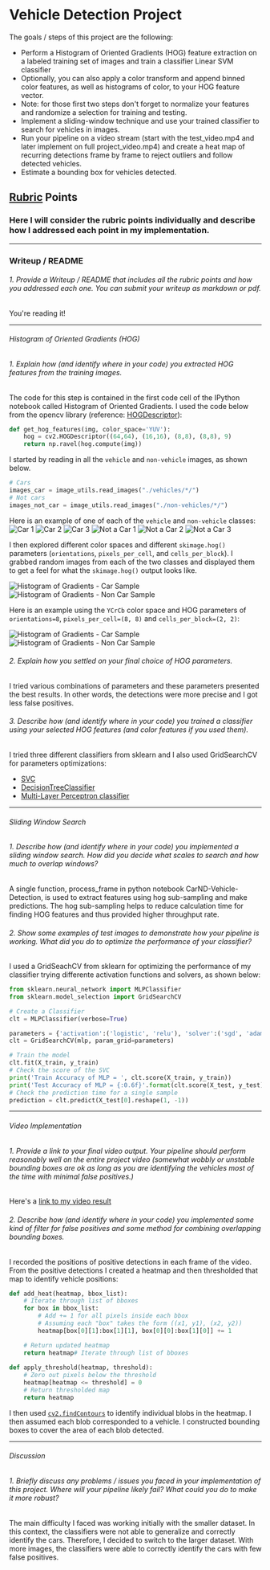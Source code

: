 # **Vehicle Detection Project**

The goals / steps of this project are the following:

* Perform a Histogram of Oriented Gradients (HOG) feature extraction on a labeled training set of images and train a classifier Linear SVM classifier
* Optionally, you can also apply a color transform and append binned color features, as well as histograms of color, to your HOG feature vector. 
* Note: for those first two steps don't forget to normalize your features and randomize a selection for training and testing.
* Implement a sliding-window technique and use your trained classifier to search for vehicles in images.
* Run your pipeline on a video stream (start with the test_video.mp4 and later implement on full project_video.mp4) and create a heat map of recurring detections frame by frame to reject outliers and follow detected vehicles.
* Estimate a bounding box for vehicles detected.

[//]: # (Image References)
[image_car_1]: ./report_images/vehicles_1.png
[image_car_2]: ./report_images/vehicles_2.png
[image_car_3]: ./report_images/vehicles_3.png
[image_not_car_1]: ./report_images/not_vehicles_1.png
[image_not_car_2]: ./report_images/not_vehicles_2.png
[image_not_car_3]: ./report_images/not_vehicles_3.png
[hog_image_car_1]: ./report_images/hog_car_normalized_yuv.png
[hog_image_not_car_1]: ./report_images/hog_not_car_normalized_yuv.png
[hog_image_car_1_ycrcb]: ./report_images/hog_car_normalized_ycrcb.png
[hog_image_not_car_1_ycrcb]: ./report_images/hog_not_car_normalized_ycrcb.png

[image1]: ./examples/car_not_car.png
[image2]: ./examples/HOG_example.jpg
[image3]: ./examples/sliding_windows.jpg
[image4]: ./examples/sliding_window.jpg
[image5]: ./examples/bboxes_and_heat.png
[image6]: ./examples/labels_map.png
[image7]: ./examples/output_bboxes.png
[video1]: ./project_video.mp4

## [Rubric](https://review.udacity.com/#!/rubrics/513/view) Points
### Here I will consider the rubric points individually and describe how I addressed each point in my implementation.  

---
### Writeup / README

###### 1. Provide a Writeup / README that includes all the rubric points and how you addressed each one. You can submit your writeup as markdown or pdf.

You're reading it!

---
###### Histogram of Oriented Gradients (HOG)

###### 1. Explain how (and identify where in your code) you extracted HOG features from the training images.

The code for this step is contained in the first code cell of the IPython notebook called Histogram of Oriented Gradients. I used the code below from the opencv library (reference: [HOGDescriptor](https://docs.opencv.org/2.4/modules/gpu/doc/object_detection.html)):

```python
def get_hog_features(img, color_space='YUV'):
	hog = cv2.HOGDescriptor((64,64), (16,16), (8,8), (8,8), 9)
	return np.ravel(hog.compute(img))
```

I started by reading in all the `vehicle` and `non-vehicle` images, as shown below. 

```python
# Cars
images_car = image_utils.read_images("./vehicles/*/")
# Not cars
images_not_car = image_utils.read_images("./non-vehicles/*/")
```

Here is an example of one of each of the `vehicle` and `non-vehicle` classes:
![Car 1][image_car_1]
![Car 2][image_car_2]
![Car 3][image_car_3]
![Not a Car 1][image_not_car_1]
![Not a Car 2][image_not_car_2]
![Not a Car 3][image_not_car_3]

I then explored different color spaces and different `skimage.hog()` parameters (`orientations`, `pixels_per_cell`, and `cells_per_block`).  I grabbed random images from each of the two classes and displayed them to get a feel for what the `skimage.hog()` output looks like.

![Histogram of Gradients - Car Sample][hog_image_car_1]
![Histogram of Gradients - Non Car Sample][hog_image_not_car_1]

Here is an example using the `YCrCb` color space and HOG parameters of `orientations=8`, `pixels_per_cell=(8, 8)` and `cells_per_block=(2, 2)`:

![Histogram of Gradients - Car Sample][hog_image_car_1_ycrcb]
![Histogram of Gradients - Non Car Sample][hog_image_not_car_1_ycrcb]

###### 2. Explain how you settled on your final choice of HOG parameters.

I tried various combinations of parameters and these parameters presented the best results. In other words, the detections were more precise and I got less false positives. 

###### 3. Describe how (and identify where in your code) you trained a classifier using your selected HOG features (and color features if you used them).

I tried three different classifiers from sklearn and I also used GridSearchCV for parameters optimizations:

- [SVC](http://scikit-learn.org/stable/modules/generated/sklearn.svm.SVC.html#sklearn.svm.SVC)
- [DecisionTreeClassifier](http://scikit-learn.org/stable/modules/generated/sklearn.tree.DecisionTreeClassifier.html#sklearn.tree.DecisionTreeClassifier)
- [Multi-Layer Perceptron classifier](http://scikit-learn.org/stable/modules/generated/sklearn.neural_network.MLPClassifier.html#sklearn.neural_network.MLPClassifier)

---
###### Sliding Window Search

###### 1. Describe how (and identify where in your code) you implemented a sliding window search.  How did you decide what scales to search and how much to overlap windows?

A single function, process_frame in python notebook CarND-Vehicle-Detection, is used to extract features using hog sub-sampling and make predictions. The hog sub-sampling helps to reduce calculation time for finding HOG features and thus provided higher throughput rate.

###### 2. Show some examples of test images to demonstrate how your pipeline is working. What did you do to optimize the performance of your classifier?

I used a GridSeachCV from sklearn for optimizing the performance of my classifier trying differente activation functions and solvers, as shown below:

```python
from sklearn.neural_network import MLPClassifier
from sklearn.model_selection import GridSearchCV

# Create a Classifier
clt = MLPClassifier(verbose=True)

parameters = {'activation':('logistic', 'relu'), 'solver':('sgd', 'adam')}
clt = GridSearchCV(mlp, param_grid=parameters)

# Train the model
clt.fit(X_train, y_train)
# Check the score of the SVC
print('Train Accuracy of MLP = ', clt.score(X_train, y_train))
print('Test Accuracy of MLP = {:0.6f}'.format(clt.score(X_test, y_test)))
# Check the prediction time for a single sample
prediction = clt.predict(X_test[0].reshape(1, -1))
```

---
###### Video Implementation

###### 1. Provide a link to your final video output. Your pipeline should perform reasonably well on the entire project video (somewhat wobbly or unstable bounding boxes are ok as long as you are identifying the vehicles most of the time with minimal false positives.)

Here's a [link to my video result](https://github.com/patriciapampanelli/CarND-Vehicle-Detection/blob/master/result.mp4)

###### 2. Describe how (and identify where in your code) you implemented some kind of filter for false positives and some method for combining overlapping bounding boxes.

I recorded the positions of positive detections in each frame of the video.  From the positive detections I created a heatmap and then thresholded that map to identify vehicle positions:

```python
def add_heat(heatmap, bbox_list):
    # Iterate through list of bboxes
    for box in bbox_list:
        # Add += 1 for all pixels inside each bbox
        # Assuming each "box" takes the form ((x1, y1), (x2, y2))
        heatmap[box[0][1]:box[1][1], box[0][0]:box[1][0]] += 1

    # Return updated heatmap
    return heatmap# Iterate through list of bboxes
    
def apply_threshold(heatmap, threshold):
    # Zero out pixels below the threshold
    heatmap[heatmap <= threshold] = 0
    # Return thresholded map
    return heatmap
```

I then used [`cv2.findContours`](https://docs.opencv.org/3.0-beta/doc/py_tutorials/py_imgproc/py_contours/py_contours_begin/py_contours_begin.html) to identify individual blobs in the heatmap. I then assumed each blob corresponded to a vehicle. I constructed bounding boxes to cover the area of each blob detected.  

---

###### Discussion

###### 1. Briefly discuss any problems / issues you faced in your implementation of this project. Where will your pipeline likely fail?  What could you do to make it more robust?

The main difficulty I faced was working initially with the smaller dataset. In this context, the classifiers were not able to generalize and correctly identify the cars. Therefore, I decided to switch to the larger dataset. With more images, the classifiers were able to correctly identify the cars with few false positives.

